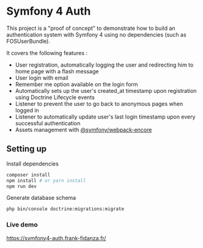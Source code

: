 # Symfony 4 Auth

This project is a "proof of concept" to demonstrate how to build an authentication system with Symfony 4 using no dependencies (such as FOSUserBundle).

It covers the following features :

- User registration, automatically logging the user and redirecting him to home page with a flash message
- User login with email
- Remember me option available on the login form
- Automatically sets up the user's created_at timestamp upon registration using Doctrine Lifecycle events
- Listener to prevent the user to go back to anonymous pages when logged in
- Listener to automatically update user's last login timestamp upon every successful authentication
- Assets management with [@symfony/webpack-encore](https://symfony.com/doc/current/frontend.html) 

## Setting up

Install dependencies

```bash
composer install
npm install # or yarn install
npm run dev
```

Generate database schema
```bash
php bin/console doctrine:migrations:migrate
```

### Live demo

<https://symfony4-auth.frank-fidanza.fr/>



